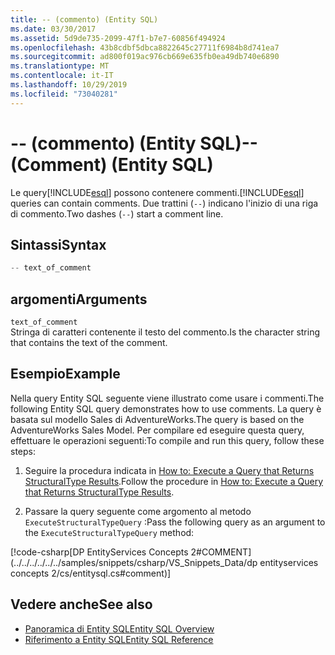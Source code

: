 ```yaml
---
title: -- (commento) (Entity SQL)
ms.date: 03/30/2017
ms.assetid: 5d9de735-2099-47f1-b7e7-60856f494924
ms.openlocfilehash: 43b8cdbf5dbca8822645c27711f6984b8d741ea7
ms.sourcegitcommit: ad800f019ac976cb669e635fb0ea49db740e6890
ms.translationtype: MT
ms.contentlocale: it-IT
ms.lasthandoff: 10/29/2019
ms.locfileid: "73040281"
---
```

# <a name="---comment-entity-sql"></a><span data-ttu-id="1de9e-102">-- (commento) (Entity SQL)</span><span class="sxs-lookup"><span data-stu-id="1de9e-102">-- (Comment) (Entity SQL)</span></span>
<span data-ttu-id="1de9e-103">Le query[!INCLUDE[esql](../../../../../../includes/esql-md.md)] possono contenere commenti.</span><span class="sxs-lookup"><span data-stu-id="1de9e-103">[!INCLUDE[esql](../../../../../../includes/esql-md.md)] queries can contain comments.</span></span> <span data-ttu-id="1de9e-104">Due trattini (`--`) indicano l'inizio di una riga di commento.</span><span class="sxs-lookup"><span data-stu-id="1de9e-104">Two dashes (`--`) start a comment line.</span></span>  
  
## <a name="syntax"></a><span data-ttu-id="1de9e-105">Sintassi</span><span class="sxs-lookup"><span data-stu-id="1de9e-105">Syntax</span></span>  
  
```csharp  
-- text_of_comment  
```  
  
## <a name="arguments"></a><span data-ttu-id="1de9e-106">argomenti</span><span class="sxs-lookup"><span data-stu-id="1de9e-106">Arguments</span></span>  
 `text_of_comment`  
 <span data-ttu-id="1de9e-107">Stringa di caratteri contenente il testo del commento.</span><span class="sxs-lookup"><span data-stu-id="1de9e-107">Is the character string that contains the text of the comment.</span></span>  
  
## <a name="example"></a><span data-ttu-id="1de9e-108">Esempio</span><span class="sxs-lookup"><span data-stu-id="1de9e-108">Example</span></span>  
 <span data-ttu-id="1de9e-109">Nella query Entity SQL seguente viene illustrato come usare i commenti.</span><span class="sxs-lookup"><span data-stu-id="1de9e-109">The following Entity SQL query demonstrates how to use comments.</span></span> <span data-ttu-id="1de9e-110">La query è basata sul modello Sales di AdventureWorks.</span><span class="sxs-lookup"><span data-stu-id="1de9e-110">The query is based on the AdventureWorks Sales Model.</span></span> <span data-ttu-id="1de9e-111">Per compilare ed eseguire questa query, effettuare le operazioni seguenti:</span><span class="sxs-lookup"><span data-stu-id="1de9e-111">To compile and run this query, follow these steps:</span></span>  
  
1. <span data-ttu-id="1de9e-112">Seguire la procedura indicata in [How to: Execute a Query that Returns StructuralType Results](../how-to-execute-a-query-that-returns-structuraltype-results.md).</span><span class="sxs-lookup"><span data-stu-id="1de9e-112">Follow the procedure in [How to: Execute a Query that Returns StructuralType Results](../how-to-execute-a-query-that-returns-structuraltype-results.md).</span></span>  
  
2. <span data-ttu-id="1de9e-113">Passare la query seguente come argomento al metodo `ExecuteStructuralTypeQuery` :</span><span class="sxs-lookup"><span data-stu-id="1de9e-113">Pass the following query as an argument to the `ExecuteStructuralTypeQuery` method:</span></span>  
  
 [!code-csharp[DP EntityServices Concepts 2#COMMENT](../../../../../../samples/snippets/csharp/VS_Snippets_Data/dp entityservices concepts 2/cs/entitysql.cs#comment)]  
  
## <a name="see-also"></a><span data-ttu-id="1de9e-114">Vedere anche</span><span class="sxs-lookup"><span data-stu-id="1de9e-114">See also</span></span>

- [<span data-ttu-id="1de9e-115">Panoramica di Entity SQL</span><span class="sxs-lookup"><span data-stu-id="1de9e-115">Entity SQL Overview</span></span>](entity-sql-overview.md)
- [<span data-ttu-id="1de9e-116">Riferimento a Entity SQL</span><span class="sxs-lookup"><span data-stu-id="1de9e-116">Entity SQL Reference</span></span>](entity-sql-reference.md)
